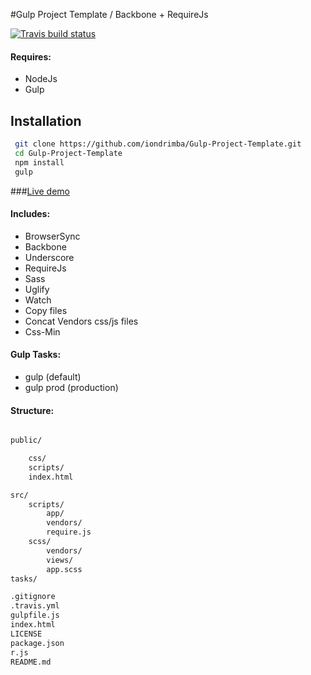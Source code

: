 #Gulp Project Template /  Backbone + RequireJs 

[![Travis build status](https://travis-ci.org/iondrimba/Gulp-Project-Template.svg?branch=master)](https://travis-ci.org/iondrimba/Gulp-Project-Template)

#### Requires:

* NodeJs
* Gulp

## Installation

```sh
 git clone https://github.com/iondrimba/Gulp-Project-Template.git 
 cd Gulp-Project-Template
 npm install
 gulp
```

###[Live demo]

#### Includes:

* BrowserSync
* Backbone
* Underscore
* RequireJs
* Sass
* Uglify
* Watch
* Copy files
* Concat Vendors css/js files
* Css-Min

#### Gulp Tasks:

* gulp (default)
* gulp prod (production)

#### Structure:

````bash

public/

    css/
    scripts/
    index.html

src/
    scripts/
		app/
		vendors/
		require.js
    scss/
		vendors/
		views/
		app.scss
tasks/

.gitignore
.travis.yml
gulpfile.js
index.html
LICENSE
package.json
r.js
README.md
````

[Live demo]:<http://iondrimba.github.io/Gulp-Project-Template/>